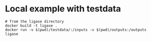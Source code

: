 # Local example with testdata


```
# from the ligase directory
docker build -t ligase .
docker run -v $(pwd)/testdata/:/inputs -v $(pwd)/outputs:/outputs ligase
```
